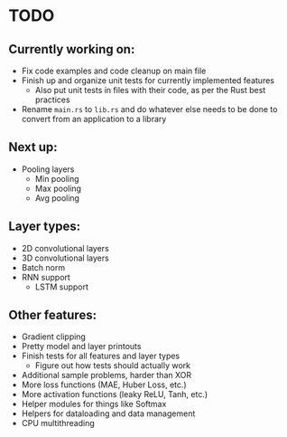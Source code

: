 # TODO

## Currently working on:

-   Fix code examples and code cleanup on main file
-   Finish up and organize unit tests for currently implemented features
    -   Also put unit tests in files with their code, as per the Rust best practices
-   Rename `main.rs` to `lib.rs` and do whatever else needs to be done to convert from
    an application to a library

## Next up:

-   Pooling layers
    -   Min pooling
    -   Max pooling
    -   Avg pooling

## Layer types:

-   2D convolutional layers
-   3D convolutional layers
-   Batch norm
-   RNN support
    -   LSTM support

## Other features:

-   Gradient clipping
-   Pretty model and layer printouts
-   Finish tests for all features and layer types
    -   Figure out how tests should actually work
-   Additional sample problems, harder than XOR
-   More loss functions (MAE, Huber Loss, etc.)
-   More activation functions (leaky ReLU, Tanh, etc.)
-   Helper modules for things like Softmax
-   Helpers for dataloading and data management
-   CPU multithreading
